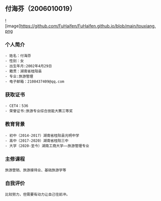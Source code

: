 ## 付海芬（2006010019）
![image]https://github.com/FuHaifen/FuHaifen.github.io/blob/main/touxiang.png

### 个人简介


```个人简介
- 姓名：付海芬
- 性别：女
- 出生年月:2002年4月29日
- 籍贯：湖南省桂阳县
- 专业:旅游管理
- 电子邮箱：2108437409@qq.com
```

### 获取证书


```获取证书
- CET4：536
- 荣誉证书:旅游专业综合技能大赛三等奖
```

### 教育背景


```教育背景
- 初中（2014-2017）湖南省桂阳县光明中学
- 高中（2017-2020）湖南省桂阳三中
- 大学（2020-至今）湖南工商大学——旅游管理专业
```

### 主修课程


```主修课程
旅游营销、旅游接待业、基础旅游学等
```

### 自我评价


```自我评价
比较努力，但需要有动力让自己往前冲。
```



